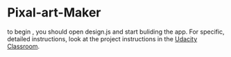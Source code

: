 # Pixal-art-Maker

to begin , you should open design.js and start buliding the app. 
For specific, detailed instructions, look at the project instructions in the [Udacity Classroom](https://classroom.udacity.com/me).
